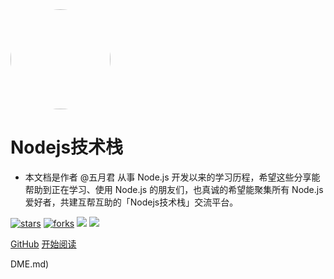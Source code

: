 <img width="160px" style="border-radius: 50%" bor src="https://nodejsred.oss-cn-shanghai.aliyuncs.com/nodejs_roadmap-logo.jpeg?x-oss-process=style/may">

# Nodejs技术栈

- 本文档是作者 @五月君 从事 Node.js 开发以来的学习历程，希望这些分享能帮助到正在学习、使用 Node.js 的朋友们，也真诚的希望能聚集所有 Node.js 爱好者，共建互帮互助的「Nodejs技术栈」交流平台。

[![stars](https://badgen.net/github/stars/qufei1993/Nodejs-Roadmap?icon=github&color=4ab8a1)](https://github.com/qufei1993/Nodejs-Roadmap) [![forks](https://badgen.net/github/forks/qufei1993/Nodejs-Roadmap?icon=github&color=4ab8a1)](https://github.com/qufei1993/Nodejs-Roadmap) [<img src="https://img.shields.io/static/v1.svg?label=%E6%85%95%E8%AF%BE&message=7k%20stars&color=ef151f">](https://www.imooc.com/u/2667395) [<img src="https://img.shields.io/badge/%E5%BE%AE%E4%BF%A1-%E5%85%AC%E4%BC%97%E5%8F%B7-brightgreen">](https://nodejsred.oss-cn-shanghai.aliyuncs.com/node_roadmap_wx.jpg?x-oss-process=style/may)

[GitHub](<https://github.com/qufei1993/Nodejs-Roadmap>)
[开始阅读](README.md)

DME.md)
 